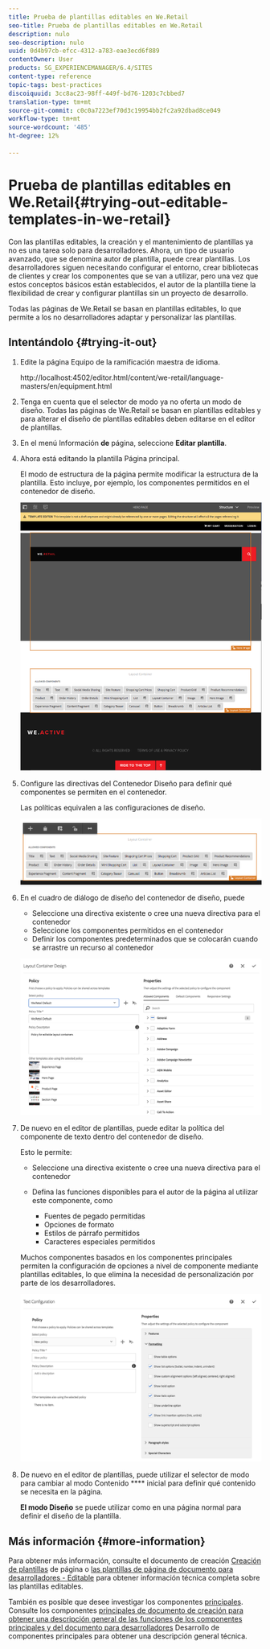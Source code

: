 ```yaml
---
title: Prueba de plantillas editables en We.Retail
seo-title: Prueba de plantillas editables en We.Retail
description: nulo
seo-description: nulo
uuid: 0d4b97cb-efcc-4312-a783-eae3ecd6f889
contentOwner: User
products: SG_EXPERIENCEMANAGER/6.4/SITES
content-type: reference
topic-tags: best-practices
discoiquuid: 3cc8ac23-98ff-449f-bd76-1203c7cbbed7
translation-type: tm+mt
source-git-commit: c0c0a7223ef70d3c19954bb2fc2a92dbad8ce049
workflow-type: tm+mt
source-wordcount: '485'
ht-degree: 12%

---
```



# Prueba de plantillas editables en We.Retail{#trying-out-editable-templates-in-we-retail}

Con las plantillas editables, la creación y el mantenimiento de plantillas ya no es una tarea solo para desarrolladores. Ahora, un tipo de usuario avanzado, que se denomina autor de plantilla, puede crear plantillas. Los desarrolladores siguen necesitando configurar el entorno, crear bibliotecas de clientes y crear los componentes que se van a utilizar, pero una vez que estos conceptos básicos están establecidos, el autor de la plantilla tiene la flexibilidad de crear y configurar plantillas sin un proyecto de desarrollo.

Todas las páginas de We.Retail se basan en plantillas editables, lo que permite a los no desarrolladores adaptar y personalizar las plantillas.

## Intentándolo {#trying-it-out}

1. Edite la página Equipo de la ramificación maestra de idioma.

   http://localhost:4502/editor.html/content/we-retail/language-masters/en/equipment.html

1. Tenga en cuenta que el selector de modo ya no oferta un modo de diseño. Todas las páginas de We.Retail se basan en plantillas editables y para alterar el diseño de plantillas editables deben editarse en el editor de plantillas.
1. En el menú Información **de** página, seleccione **Editar plantilla**.
1. Ahora está editando la plantilla Página principal.

   El modo de estructura de la página permite modificar la estructura de la plantilla. Esto incluye, por ejemplo, los componentes permitidos en el contenedor de diseño.

   ![chlimage_1-138](assets/chlimage_1-138.png)

1. Configure las directivas del Contenedor Diseño para definir qué componentes se permiten en el contenedor.

   Las políticas equivalen a las configuraciones de diseño.

   ![chlimage_1-139](assets/chlimage_1-139.png)

1. En el cuadro de diálogo de diseño del contenedor de diseño, puede

   * Seleccione una directiva existente o cree una nueva directiva para el contenedor
   * Seleccione los componentes permitidos en el contenedor
   * Definir los componentes predeterminados que se colocarán cuando se arrastre un recurso al contenedor

   ![chlimage_1-140](assets/chlimage_1-140.png)

1. De nuevo en el editor de plantillas, puede editar la política del componente de texto dentro del contenedor de diseño.

   Esto le permite:

   * Seleccione una directiva existente o cree una nueva directiva para el contenedor
   * Defina las funciones disponibles para el autor de la página al utilizar este componente, como

      * Fuentes de pegado permitidas
      * Opciones de formato
      * Estilos de párrafo permitidos
      * Caracteres especiales permitidos

   Muchos componentes basados en los componentes principales permiten la configuración de opciones a nivel de componente mediante plantillas editables, lo que elimina la necesidad de personalización por parte de los desarrolladores.

   ![chlimage_1-141](assets/chlimage_1-141.png)

1. De nuevo en el editor de plantillas, puede utilizar el selector de modo para cambiar al modo Contenido **** inicial para definir qué contenido se necesita en la página.

   **El modo Diseño** se puede utilizar como en una página normal para definir el diseño de la plantilla.

## Más información {#more-information}

Para obtener más información, consulte el documento de creación [Creación de plantillas](/help/sites-authoring/templates.md) de página o [las plantillas de página de documento para desarrolladores - Editable](/help/sites-developing/page-templates-editable.md) para obtener información técnica completa sobre las plantillas editables.

También es posible que desee investigar los componentes [principales](/help/sites-developing/we-retail-core-components.md). Consulte los componentes [principales de documento de creación para obtener una descripción general de las funciones de los componentes principales y del documento para desarrolladores](https://docs.adobe.com/content/help/es-ES/experience-manager-core-components/using/introduction.html) Desarrollo de componentes [](https://helpx.adobe.com/experience-manager/core-components/using/developing.html) principales para obtener una descripción general técnica.

